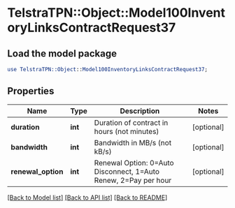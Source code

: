 # TelstraTPN::Object::Model100InventoryLinksContractRequest37

## Load the model package
```perl
use TelstraTPN::Object::Model100InventoryLinksContractRequest37;
```

## Properties
Name | Type | Description | Notes
------------ | ------------- | ------------- | -------------
**duration** | **int** | Duration of contract in hours (not minutes) | [optional] 
**bandwidth** | **int** | Bandwidth in MB/s (not kB/s) | [optional] 
**renewal_option** | **int** | Renewal Option: 0&#x3D;Auto Disconnect, 1&#x3D;Auto Renew, 2&#x3D;Pay per hour | [optional] 

[[Back to Model list]](../README.md#documentation-for-models) [[Back to API list]](../README.md#documentation-for-api-endpoints) [[Back to README]](../README.md)


